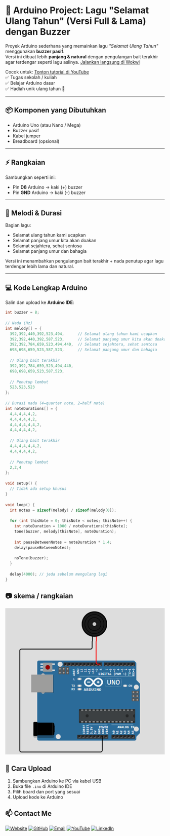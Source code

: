 # 🎂 Arduino Project: Lagu "Selamat Ulang Tahun" (Versi Full & Lama) dengan Buzzer

Proyek Arduino sederhana yang memainkan lagu *"Selamat Ulang Tahun"* menggunakan **buzzer pasif**.  
Versi ini dibuat lebih **panjang & natural** dengan pengulangan bait terakhir agar terdengar seperti lagu aslinya. [Jalankan langsung di Wokwi](https://wokwi.com/projects/437873273589212161)

Cocok untuk: [Tonton tutorial di YouTube](https://youtu.be/abcdefghijk) <br>
✅ Tugas sekolah / kuliah  
✅ Belajar Arduino dasar  
✅ Hadiah unik ulang tahun 🎉

---

## 📦 Komponen yang Dibutuhkan
- Arduino Uno (atau Nano / Mega)
- Buzzer pasif
- Kabel jumper
- Breadboard (opsional)

---

## ⚡ Rangkaian
Sambungkan seperti ini:
- Pin **D8** Arduino → kaki (+) buzzer
- Pin **GND** Arduino → kaki (–) buzzer

---

## 🎵 Melodi & Durasi
Bagian lagu:
- Selamat ulang tahun kami ucapkan
- Selamat panjang umur kita akan doakan
- Selamat sejahtera, sehat sentosa
- Selamat panjang umur dan bahagia

Versi ini menambahkan pengulangan bait terakhir + nada penutup agar lagu terdengar lebih lama dan natural.

---

## 💻 Kode Lengkap Arduino
Salin dan upload ke **Arduino IDE**:

```cpp
int buzzer = 8;

// Nada (Hz)
int melody[] = {
  392,392,440,392,523,494,      // Selamat ulang tahun kami ucapkan
  392,392,440,392,587,523,      // Selamat panjang umur kita akan doakan
  392,392,784,659,523,494,440,  // Selamat sejahtera, sehat sentosa
  698,698,659,523,587,523,      // Selamat panjang umur dan bahagia

  // Ulang bait terakhir
  392,392,784,659,523,494,440,
  698,698,659,523,587,523,

  // Penutup lembut
  523,523,523
};

// Durasi nada (4=quarter note, 2=half note)
int noteDurations[] = {
  4,4,4,4,4,2,
  4,4,4,4,4,2,
  4,4,4,4,4,4,2,
  4,4,4,4,4,2,

  // Ulang bait terakhir
  4,4,4,4,4,4,2,
  4,4,4,4,4,2,

  // Penutup lembut
  2,2,4
};

void setup() {
  // Tidak ada setup khusus
}

void loop() {
  int notes = sizeof(melody) / sizeof(melody[0]);

  for (int thisNote = 0; thisNote < notes; thisNote++) {
    int noteDuration = 1000 / noteDurations[thisNote];
    tone(buzzer, melody[thisNote], noteDuration);

    int pauseBetweenNotes = noteDuration * 1.4;
    delay(pauseBetweenNotes);

    noTone(buzzer);
  }

  delay(4000); // jeda sebelum mengulang lagi
}
```

## 📷 **skema / rangkaian**

![buzer happy birtday](https://github.com/Luddinritonga/arduino-happy-birtday/blob/main/skema.png)


## 🔧 **Cara Upload**
1. Sambungkan Arduino ke PC via kabel USB
2. Buka file `.ino` di Arduino IDE
3. Pilih board dan port yang sesuai
4. Upload kode ke Arduino




## 📫 Contact Me
[![Website](https://img.shields.io/badge/Website-000000?style=for-the-badge&logo=about-dot-me&logoColor=white)](https://luddinritonga.github.io/fortopolio/)
[![GitHub](https://img.shields.io/badge/GitHub-181717?style=for-the-badge&logo=github&logoColor=white)](https://github.com/luddinritonga)
[![Email](https://img.shields.io/badge/Email-D14836?style=for-the-badge&logo=gmail&logoColor=white)](mailto:luddinritonga03@gmail.com)
[![YouTube](https://img.shields.io/badge/YouTube-FF0000?style=for-the-badge&logo=youtube&logoColor=white)](https://youtube.com/@sekedarcandu)
[![LinkedIn](https://img.shields.io/badge/LinkedIn-0077B5?style=for-the-badge&logo=linkedin&logoColor=white)](https://www.linkedin.com/in/luddin-ritonga-727920307?)
